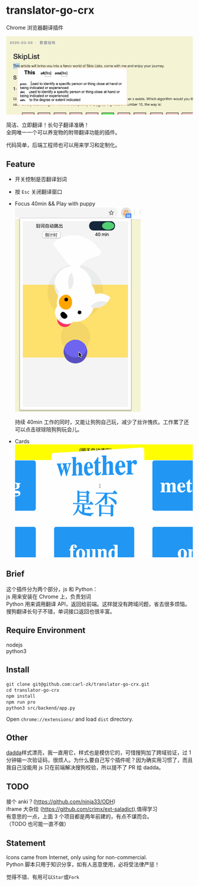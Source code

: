 # translator-go-crx

Chrome 浏览器翻译插件

![](captured.gif)

简洁、立即翻译！长句子翻译准确！  
全网唯一一个可以养宠物的附带翻译功能的插件。

代码简单，后端工程师也可以用来学习和定制化。

## Feature

- 开关控制是否翻译划词
- 按 `Esc` 关闭翻译窗口
- Focus 40min && Play with puppy  
  ![](pet.gif)

  持续 40min 工作的同时，又能让狗狗自己玩，减少了丝许愧疚。工作累了还可以点击球球陪狗狗玩会儿。

- Cards
  ![](cards.gif)

## Brief

这个插件分为两个部分，js 和 Python：  
js 用来安装在 Chrome 上，负责划词  
Python 用来调用翻译 API，返回给前端。这样就没有跨域问题，省去很多烦恼。  
搜狗翻译长句子不错，单词接口返回也很丰富。

## Require Environment

nodejs  
python3

## Install

```
git clone git@github.com:carl-zk/translator-go-crx.git
cd translator-go-crx
npm install
npm run pro
python3 src/backend/app.py
```

Open `chrome://extensions/` and load `dist` directory.

## Other

[dadda](https://github.com/waynecz/dadda-translate-crx)样式漂亮，我一直用它，样式也是模仿它的，可惜搜狗加了跨域验证，过 1 分钟输一次验证码，很烦人。为什么要自己写个插件呢？因为确实用习惯了，而且我自己没能用 js 只在前端解决搜狗校验，所以提不了 PR 给 dadda。

## TODO

接个 anki？(https://github.com/ninja33/ODH)  
iframe 大杂烩 (https://github.com/crimx/ext-saladict),值得学习  
有意思的一点，上面 3 个项目都是两年前建的，有点不谋而合。  
（TODO 也可能一直不做）

## Statement

Icons came from Internet, only using for non-commercial.  
Python 脚本只用于知识分享，如有人恶意使用，必将受法律严惩！

觉得不错、有用可以`Star`或`Fork`
